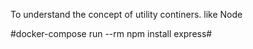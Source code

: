 To understand the concept of utility continers. like Node

#docker-compose run --rm npm install express#